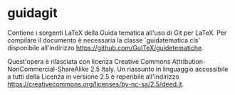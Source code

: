 guidagit
========

Contiene i sorgenti LaTeX della Guida tematica all'uso di Git per LaTeX.
Per compilare il documento è necessaria la classe `guidatematica.cls'
disponibile all'indirizzo https://github.com/GuITeX/guidetematiche.

Quest'opera è rilasciata con licenza Creative Commons
Attribution-NonCommercial-ShareAlike 2.5 Italy.  Un riassunto in linguaggio
accessibile a tutti della Licenza in versione 2.5 è reperibile all'indirizzo
https://creativecommons.org/licenses/by-nc-sa/2.5/deed.it.

